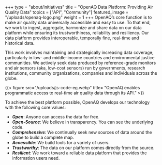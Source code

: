 +++
type = "about/initiatives"
title = "OpenAQ Data Platform: Providing Air Quality Data"
topics = ["API", "Community"]
featured_image = "/uploads/openaq-logo.png"
weight = 1
+++
OpenAQ’s core function is to make air quality data universally accessible and easy to use. To that end, we work to ingest, aggregate, harmonize and share data on our data platform while ensuring its trustworthiness, reliability and resiliency. Our data platform provides interoperable, temporally fine, real-time and historical data. 

This work involves maintaining and strategically increasing data coverage, particularly in low- and middle-income countries and environmental justice communities. We actively seek data produced by reference-grade monitors and air sensors (aka, low-cost sensors) run by governments, research institutions, community organizations, companies and individuals across the globe.

{{< figure src="/uploads/js-code-eg.webp" title= "OpenAQ enables programmatic access to real-time air quality data through its API." >}}  

To achieve the best platform possible, OpenAQ develops our technology with the following core values:

* ***Open***: Anyone can access the data for free.
* ***Open-Source***: We believe in transparency. You can see the underlying code.
* ***Comprehensive***: We continually seek new sources of data around the globe to build a complete map.
* ***Accessible***: We build tools for a variety of users.
* ***Trustworthy***: The data on our platform comes directly from the source. 
* ***Resilient***: We work toward a reliable data platform that provides the information users need.
